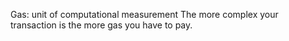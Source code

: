  Gas: unit of computational measurement
 The more complex your transaction is the more gas you have to pay.
 